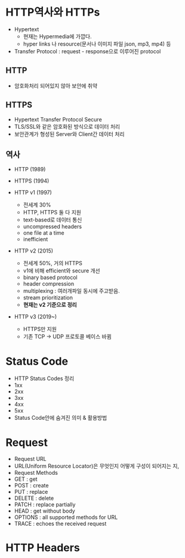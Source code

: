 # HTTP역사와 HTTPs

- Hypertext
  - 현재는 Hypermedia에 가깝다.
  - hyper links 나 resource(문서나 이미지 파일 json, mp3, mp4) 등
- Transfer Protocol : request - response으로 이루어진 protocol

## HTTP

- 암호화처리 되어있지 않아 보안에 취약

## HTTPS

- Hypertext Transfer Protocol Secure
- TLS/SSL와 같은 암호화된 방식으로 데이터 처리
- 보안관계가 형성된 Server와 Client간 데이터 처리

## 역사

- HTTP (1989)
- HTTPS (1994)
- HTTP v1 (1997)

  - 전세계 30%
  - HTTP, HTTPS 둘 다 지원
  - text-based로 데이터 통신
  - uncompressed headers
  - one file at a time
  - inefficient

- HTTP v2 (2015)

  - 전세계 50%, 거의 HTTPS
  - v1에 비해 efficient와 secure 개선
  - binary based protocol
  - header compression
  - multiplexing : 여러개파일 동시에 주고받음.
  - stream prioritization
  - **현재는 v2 기준으로 정리**

- HTTP v3 (2019~)
  - HTTPS만 지원
  - 기존 TCP -> UDP 프로토콜 베이스 바뀜

# Status Code

- HTTP Status Codes 정리
- 1xx
- 2xx
- 3xx
- 4xx
- 5xx
- Status Code안에 숨겨진 의미 & 활용방법

# Request

- Request URL
- URL(Uniform Resource Locator)은 무엇인지 어떻게 구성이 되어지는 지,
- Request Methods
- GET : get
- POST : create
- PUT : replace
- DELETE : delete
- PATCH : replace partially
- HEAD : get without body
- OPTIONS : all supported methods for URL
- TRACE : echoes the received request

# HTTP Headers
